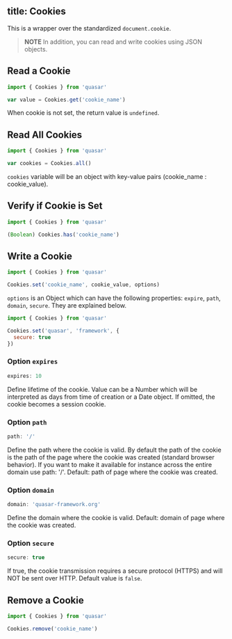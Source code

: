 title: Cookies
---
This is a wrapper over the standardized `document.cookie`.

> **NOTE**
> In addition, you can read and write cookies using JSON objects.

## Read a Cookie
``` js
import { Cookies } from 'quasar'

var value = Cookies.get('cookie_name')
```
When cookie is not set, the return value is `undefined`.

## Read All Cookies
``` js
import { Cookies } from 'quasar'

var cookies = Cookies.all()
```
`cookies` variable will be an object with key-value pairs (cookie_name : cookie_value).

## Verify if Cookie is Set
``` js
import { Cookies } from 'quasar'

(Boolean) Cookies.has('cookie_name')
```

## Write a Cookie
``` js
import { Cookies } from 'quasar'

Cookies.set('cookie_name', cookie_value, options)
```

`options` is an Object which can have the following properties: `expire`, `path`, `domain`, `secure`. They are explained below.

``` js
import { Cookies } from 'quasar'

Cookies.set('quasar', 'framework', {
  secure: true
})
```

### Option `expires`
``` js
expires: 10
```
Define lifetime of the cookie. Value can be a Number which will be interpreted as days from time of creation or a Date object. If omitted, the cookie becomes a session cookie.

### Option `path`
``` js
path: '/'
```
Define the path where the cookie is valid. By default the path of the cookie is the path of the page where the cookie was created (standard browser behavior). If you want to make it available for instance across the entire domain use path: '/'. Default: path of page where the cookie was created.

### Option `domain`
``` js
domain: 'quasar-framework.org'
```
Define the domain where the cookie is valid. Default: domain of page where the cookie was created.

### Option `secure`
``` js
secure: true
```
If true, the cookie transmission requires a secure protocol (HTTPS) and will NOT be sent over HTTP. Default value is `false`.

## Remove a Cookie
``` js
import { Cookies } from 'quasar'

Cookies.remove('cookie_name')
```
